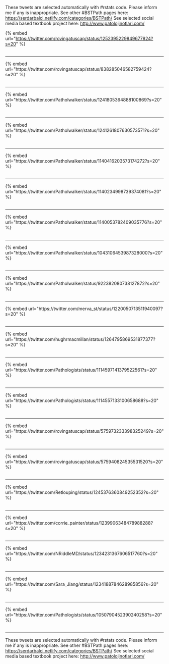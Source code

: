 

These tweets are selected automatically with #rstats code. Please inform me if any is inappropriate.
See other #BSTPath pages here: https://serdarbalci.netlify.com/categories/BSTPath/ 
See selected social media based textbook project here: http://www.patolojinotlari.com/

{% embed url="https://twitter.com/rovingatuscap/status/1252395229849677824?s=20" %}<br>
<br>
<hr>
{% embed url="https://twitter.com/rovingatuscap/status/838285046582759424?s=20" %}<br>
<br>
<hr>
{% embed url="https://twitter.com/Patholwalker/status/1241805364888100869?s=20" %}<br>
<br>
<hr>
{% embed url="https://twitter.com/Patholwalker/status/1241261807630573571?s=20" %}<br>
<br>
<hr>
{% embed url="https://twitter.com/Patholwalker/status/1140416203573174272?s=20" %}<br>
<br>
<hr>
{% embed url="https://twitter.com/Patholwalker/status/1140234998739374081?s=20" %}<br>
<br>
<hr>
{% embed url="https://twitter.com/Patholwalker/status/1140053782409035776?s=20" %}<br>
<br>
<hr>
{% embed url="https://twitter.com/Patholwalker/status/1043106453987328000?s=20" %}<br>
<br>
<hr>
{% embed url="https://twitter.com/Patholwalker/status/922382080738127872?s=20" %}<br>
<br>
<hr>
{% embed url="https://twitter.com/merva_st/status/1220050713511940097?s=20" %}<br>
<br>
<hr>
{% embed url="https://twitter.com/hughrmacmillan/status/1264795869531877377?s=20" %}<br>
<br>
<hr>
{% embed url="https://twitter.com/Pathologists/status/1114597141379522561?s=20" %}<br>
<br>
<hr>
{% embed url="https://twitter.com/Pathologists/status/1114557133100658688?s=20" %}<br>
<br>
<hr>
{% embed url="https://twitter.com/rovingatuscap/status/575973233398325249?s=20" %}<br>
<br>
<hr>
{% embed url="https://twitter.com/rovingatuscap/status/575940824535531520?s=20" %}<br>
<br>
<hr>
{% embed url="https://twitter.com/Retlouping/status/1245376360849252352?s=20" %}<br>
<br>
<hr>
{% embed url="https://twitter.com/corrie_painter/status/1239906348478988288?s=20" %}<br>
<br>
<hr>
{% embed url="https://twitter.com/NRiddleMD/status/1234231367606517760?s=20" %}<br>
<br>
<hr>
{% embed url="https://twitter.com/Sara_Jiang/status/1234188784628985856?s=20" %}<br>
<br>
<hr>
{% embed url="https://twitter.com/Pathologists/status/1050790452390240258?s=20" %}<br>
<br>
<hr>


These tweets are selected automatically with #rstats code. Please inform me if any is inappropriate.
See other #BSTPath pages here: https://serdarbalci.netlify.com/categories/BSTPath/ 
See selected social media based textbook project here: http://www.patolojinotlari.com/
